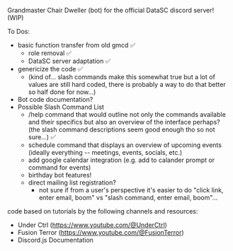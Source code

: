 Grandmaster Chair Dweller (bot) for the official DataSC discord server! (WIP)

To Dos:
- basic function transfer from old gmcd ✅
  - role removal ✅ 
  - DataSC server adaptation ✅
- genericize the code ✅
  - (kind of... slash commands make this somewhat true but a lot of values are still hard coded, there is probably a way to do that better so half done for now...)
- Bot code documentation?
- Possible Slash Command List
  - /help command that would outline not only the commands available and their specifics but also an overview of the interface perhaps? (the slash command descriptions seem good enough tho so not sure...) ✅
  - schedule command that displays an overview of upcoming events (ideally everything -- meetings, events, socials, etc.)
  - add google calendar integration (e.g. add to calander prompt or command for events)
  - birthday bot features!
  - direct mailing list registration?
    - not sure if from a user's perspective it's easier to do "click link, enter email, boom" vs "slash command, enter email, boom"...

code based on tutorials by the following channels and resources:
- Under Ctrl (https://www.youtube.com/@UnderCtrl)
- Fusion Terror (https://www.youtube.com/@FusionTerror)
- Discord.js Documentation
